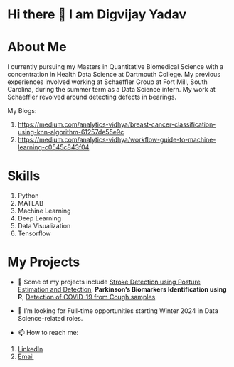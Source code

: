 # Hi there 👋 I am Digvijay Yadav

# About Me

I currently pursuing my Masters in Quantitative Biomedical Science with a concentration in Health Data Science at Dartmouth College. My previous experiences involved working at Schaeffler Group at Fort Mill, South Carolina, during the summer term as a Data Science intern. My work at Schaeffler revolved around detecting defects in bearings.

My Blogs:

1. https://medium.com/analytics-vidhya/breast-cancer-classification-using-knn-algorithm-61257de55e9c
2. https://medium.com/analytics-vidhya/workflow-guide-to-machine-learning-c0545c843f04

# Skills
1. Python 
2. MATLAB 
3. Machine Learning
4. Deep Learning
4. Data Visualization
5. Tensorflow

# My Projects
- 🔭 Some of my projects include [Stroke Detection using Posture Estimation and Detection](https://devpost.com/software/team-digvi), **Parkinson’s Biomarkers Identification using R**,  [Detection of COVID-19 from Cough samples](https://www.hackster.io/354788/covid-19-pre-screening-using-deep-learning-on-edge-31d14f)

- 🤔 I’m looking for Full-time opportunities starting Winter 2024 in Data Science-related roles.
- 📫 How to reach me: 

1. [LinkedIn](https://www.linkedin.com/in/digvijay-yadav-20781a15a)
2. [Email](digvijayyadav48@gmail.com)



